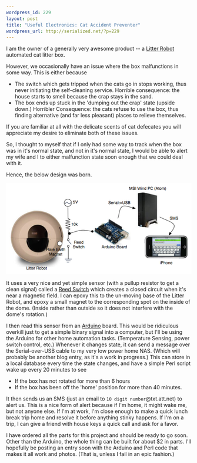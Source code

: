 ```yaml
--- 
wordpress_id: 229
layout: post
title: "Useful Electronics: Cat Accident Preventer"
wordpress_url: http://serialized.net/?p=229
---
```

I am the owner of a generally very awesome product -- a [Litter Robot](http://litter-robot.com) automated cat litter box.

However, we occasionally have an issue where the box malfunctions in some way. This is either because
<ul>
<li>The switch which gets tripped when the cats go in stops working, thus never initiating the self-cleaning service. Horrible consequence: the house starts to smell because the crap stays in the sand.</li>
<li>The box ends up stuck in the 'dumping out the crap' state (upside down.) Horribler Consequence: the cats refuse to use the box, thus finding alternative (and far less pleasant) places to relieve themselves.</li>
</ul>

If you are familiar at all with the delicate scents of cat defecates you will appreciate my desire to eliminate both of these issues.

So, I thought to myself that if I only had some way to track when the box was in it's normal state, and not in it's normal state, I would be able to alert my wife and I to either malfunction state soon enough that we could deal with it.

Hence, the below design was born.

![Litter Robot Malfunction Detector](/images/litter-robot-malfunction-detector.png "")

It uses a very nice and yet simple sensor (with a pullup resistor to get a clean signal) called a [Reed Switch](http://www.sparkfun.com/commerce/product_info.php?products_id=8642) which creates a closed circuit when it's near a magnetic field. I can epoxy this to the un-moving base of the Litter Robot, and epoxy a small magnet to the corresponding spot on the inside of the dome. (Inside rather than outside so it does not interfere with the dome's rotation.)

I then read this sensor from an [Arduino](http://www.sparkfun.com/commerce/product_info.php?products_id=666) board. This would be ridiculous overkill just to get a simple binary signal into a computer, but I'll be using the Arduino for other home automation tasks. (Temperature Sensing, power switch control, etc.) Whenever it changes state, it can send a message over the Serial-over-USB cable to my very low power home NAS. (Which will probably be another blog entry, as it's a work in progress.) This can store in a local database every time the state changes, and have a simple Perl script wake up every 20 minutes to see
<ul>
<li>If the box has not rotated for more than 6 hours</li>
<li>If the box has been off the 'home' position for more than 40 minutes.</li>
</ul>

It then sends us an SMS (just an email to `10 digit number`@txt.att.net) to alert us. This is a nice form of alert because if I'm home, it might wake me, but not anyone else. If I'm at work, I'm close enough to make a quick lunch break trip home and resolve it before anything stinky happens. If I'm on a trip, I can give a friend with house keys a quick call and ask for a favor.

I have ordered all the parts for this project and should be ready to go soon. Other than the Arduino, the whole thing can be built for about $2 in parts. I'll hopefully be posting an entry soon with the Arduino and Perl code that makes it all work and photos. (That is, unless I fail in an epic fashion.)
